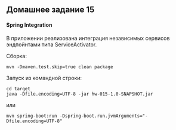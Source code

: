 ## Домашнее задание 15
#### Spring Integration

В приложении реализована интеграция независимых сервисов эндпойнтами типа ServiceActivator. 

Сборка:
````
mvn -Dmaven.test.skip=true clean package
````

Запуск из командной строки:
````
cd target
java -Dfile.encoding=UTF-8 -jar hw-015-1.0-SNAPSHOT.jar
````
или
````
mvn spring-boot:run -Dspring-boot.run.jvmArguments="-Dfile.encoding=UTF-8"
````
